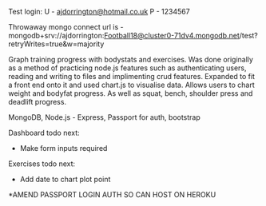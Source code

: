 Test login: 
U - ajdorrington@hotmail.co.uk
P - 1234567

Throwaway mongo connect url is - mongodb+srv://ajdorrington:Football18@cluster0-71dv4.mongodb.net/test?retryWrites=true&w=majority


Graph training progress with bodystats and exercises. Was done originally as a method of practicing node.js features such as authenticating users, reading and writing to files and implimenting crud features. Expanded to fit a front end onto it and used chart.js to visualise data. Allows users to chart weight and bodyfat progress. As well as squat, bench, shoulder press and deadlift progress. 

MongoDB,
Node.js - Express,
Passport for auth,
bootstrap

Dashboard todo next:
 - Make form inputs required

Exercises todo next:
 - Add date to chart plot point
 
 *AMEND PASSPORT LOGIN AUTH SO CAN HOST ON HEROKU
 
